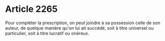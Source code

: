 # Article 2265

Pour compléter la prescription, on peut joindre à sa possession celle de son auteur, de quelque manière qu'on lui ait succédé, soit à titre universel ou particulier, soit à titre lucratif ou onéreux.

